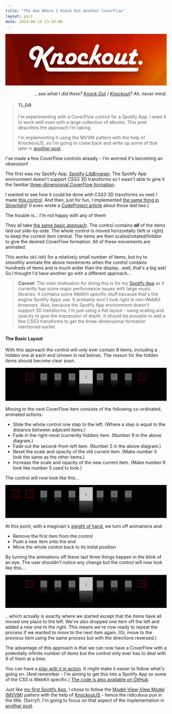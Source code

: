 ```yaml
---
title: "The One Where I Knock Out Another CoverFlow"
layout: post
date: 2014-08-14 13:24:00
---
```


<p style="text-align: center"><a href="http://knockoutjs.com/"><img src="/img/knockout.png" alt="KnockoutJS" /></a></p>

<p style="text-align: right"><em>...see what I did there? <a href="http://www.macmillandictionary.com/thesaurus/british/knock-out#knock-out_11">Knock Out</a> / <a href="http://knockoutjs.com/">Knockout</a>? Ah, never mind.</em></p>

> #### TL;DR
>
> I'm experimenting with a CoverFlow control for a Spotify App. I want it to work well even with a large collection of albums.
> This post describes the approach I'm taking.
>
> I'm implementing it using the MVVM pattern with the help of KnockoutJS, so I'm going to come back and write up some of that
> later in [another post](http://ianreah.com/2014/12/21/a-coverflow-control-implemented-with-knockoutjs.html).

I've made a few CoverFlow controls already - I'm worried it's becoming an obsession!

The first was my Spotify App, [Spotify-LibBrowser](http://ianreah.com/Spotify-LibBrowser/). The Spotify App environment doesn't
support CSS3 3D transforms so I wasn't able to give it the familiar [three-dimensional CoverFlow formation](http://en.wikipedia.org/wiki/Cover_Flow).

I wanted to see how it could be done with CSS3 3D transforms so next I made [this control](http://ianreah.com/CoverFlow/). And then, just for fun,
I implemented [the same thing in Silverlight](http://ianreah.com/CoverFlow/silverlight.html)! (I even wrote a
[CodeProject article](http://www.codeproject.com/Articles/479137/A-Tale-of-Two-CoverFlows) about those last two.)

The trouble is... I'm not happy with any of them!

They all take [the same basic approach](http://www.codeproject.com/Articles/479137/A-Tale-of-Two-CoverFlows#implementation). The control contains
***all*** of the items laid out side-by-side. The whole control is moved horizontally (left or right) to keep the current item central. The items
are then scaled/rotated/hidden to give the desired CoverFlow formation. All of these movements are animated.

This works ok(-ish) for a relatively small number of items, but try to smoothly animate the above movements when the control contains hundreds
of items and is much wider than the display...well, that's a big ask! So I thought I'd have another go with a different approach...

>  ***Caveat:*** The main motivation for doing this is for my [Spotify App](http://ianreah.com/Spotify-LibBrowser/) as it currently has some major performance issues with large music libraries.
> It contains some WebKit specific stuff because that's the engine Spotify Apps use. It probably won't look right in non-WebKit browsers. Also,
> because the Spotify App environment doesn't support 3D transforms, I'm just using a flat layout - using scaling and opacity to give the impression of depth.
> It should be possible to add a few CSS3 transforms to get the three-dimensional formation mentioned earlier. 

#### The Basic Layout

With this approach the control will only ever contain 9 items, including a hidden one at each end (shown in red below). The reason for the hidden items should become clear soon.

<p style="text-align: center"><img src="/img/post-2014-04-30-basic layout.png" alt="the control has 9 items" /></p>

Moving to the next CoverFlow item consists of the following co-ordinated, animated actions:

* Slide the whole control one step to the left. (Where a step is equal to the distance between adjacent items.)
* Fade in the right-most (currently hidden) item. (Number 9 in the above diagram.)
* Fade out the second-from-left item. (Number 2 in the above diagram.)
* Reset the scale and opacity of the old current item. (Make number 5 look the same as the other items.)
* Increase the scale and opacity of the new current item. (Make number 6 look like number 5 used to look.)

The control will now look like this...

<p style="text-align: center"><img src="/img/post-2014-04-30-first-step.png" alt="half way through a move to next item" /></p>

At this point, with a magician's [sleight of hand](http://en.wikipedia.org/wiki/Sleight_of_hand), we turn off animations and:

* Remove the first item from the control
* Push a new item onto the end
* Move the whole control back to its initial position

By turning the animations off these last three things happen in the blink of an eye. The user shouldn't notice any change but the
control will now look like this...

<p style="text-align: center"><img src="/img/post-2014-04-30-end-of-move-next.png" alt="half way through a move to next item" /></p>

...which actually is exactly where we started except that the items have all moved one place to the left. We've also dropped one
item off the left and added a new one to the right. This means we're now ready to repeat the process if we wanted to move to the next
item again. (Or, move to the previous item using the same process but with the directions reversed.)

The advantage of this approach is that we can now have a CoverFlow with a potentially infinite number of items but the control only
ever has to deal with 9 of them at a time.

You can have a [play with it in action](http://ianreah.com/infinite-coverflow/). It might make it easier to follow what's going on.
(And remember - I'm aiming to get this into a Spotify App so some of the CSS is WebKit specific.) [The code is also available on GitHub](https://github.com/ianreah/infinite-coverflow).

Just like [my first Spotify App](http://ianreah.com/Spotify-LibBrowser/), I chose to follow the [Model-View-View Model (MVVM)](http://en.wikipedia.org/wiki/Model_View_ViewModel)
pattern with the help of [KnockoutJS](http://knockoutjs.com/index.html) - hence the ridiculous pun in the title. (Sorry!). I'm
going to focus on that aspect of the implementation in [another post](http://ianreah.com/2014/12/21/a-coverflow-control-implemented-with-knockoutjs.html).
